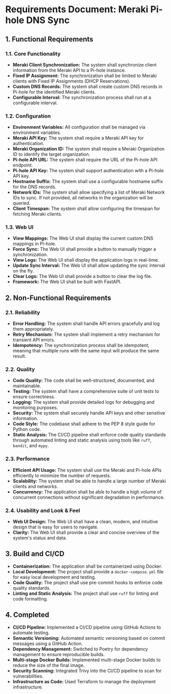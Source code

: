 # Requirements Document: Meraki Pi-hole DNS Sync

## 1. Functional Requirements

### 1.1. Core Functionality

*   **Meraki Client Synchronization:** The system shall synchronize client information from the Meraki API to a Pi-hole instance.
*   **Fixed IP Assignment:** The synchronization shall be limited to Meraki clients with Fixed IP Assignments (DHCP Reservations).
*   **Custom DNS Records:** The system shall create custom DNS records in Pi-hole for the identified Meraki clients.
*   **Configurable Interval:** The synchronization process shall run at a configurable interval.

### 1.2. Configuration

*   **Environment Variables:** All configuration shall be managed via environment variables.
*   **Meraki API Key:** The system shall require a Meraki API key for authentication.
*   **Meraki Organization ID:** The system shall require a Meraki Organization ID to identify the target organization.
*   **Pi-hole API URL:** The system shall require the URL of the Pi-hole API endpoint.
*   **Pi-hole API Key:** The system shall support authentication with a Pi-hole API key.
*   **Hostname Suffix:** The system shall use a configurable hostname suffix for the DNS records.
*   **Network IDs:** The system shall allow specifying a list of Meraki Network IDs to sync. If not provided, all networks in the organization will be queried.
*   **Client Timespan:** The system shall allow configuring the timespan for fetching Meraki clients.

### 1.3. Web UI

*   **View Mappings:** The Web UI shall display the current custom DNS mappings in Pi-hole.
*   **Force Sync:** The Web UI shall provide a button to manually trigger a synchronization.
*   **View Logs:** The Web UI shall display the application logs in real-time.
*   **Update Sync Interval:** The Web UI shall allow updating the sync interval on the fly.
*   **Clear Logs:** The Web UI shall provide a button to clear the log file.
*   **Framework:** The Web UI shall be built with FastAPI.

## 2. Non-Functional Requirements

### 2.1. Reliability

*   **Error Handling:** The system shall handle API errors gracefully and log them appropriately.
*   **Retry Mechanism:** The system shall implement a retry mechanism for transient API errors.
*   **Idempotency:** The synchronization process shall be idempotent, meaning that multiple runs with the same input will produce the same result.

### 2.2. Quality

*   **Code Quality:** The code shall be well-structured, documented, and maintainable.
*   **Testing:** The system shall have a comprehensive suite of unit tests to ensure correctness.
*   **Logging:** The system shall provide detailed logs for debugging and monitoring purposes.
*   **Security:** The system shall securely handle API keys and other sensitive information.
*   **Code Style:** The codebase shall adhere to the PEP 8 style guide for Python code.
*   **Static Analysis:** The CI/CD pipeline shall enforce code quality standards through automated linting and static analysis using tools like `ruff`, `bandit`, and `mypy`.

### 2.3. Performance

*   **Efficient API Usage:** The system shall use the Meraki and Pi-hole APIs efficiently to minimize the number of requests.
*   **Scalability:** The system shall be able to handle a large number of Meraki clients and networks.
*   **Concurrency:** The application shall be able to handle a high volume of concurrent connections without significant degradation in performance.

### 2.4. Usability and Look & Feel

*   **Web UI Design:** The Web UI shall have a clean, modern, and intuitive design that is easy for users to navigate.
*   **Clarity:** The Web UI shall provide a clear and concise overview of the system's status and data.

## 3. Build and CI/CD

*   **Containerization:** The application shall be containerized using Docker.
*   **Local Development:** The project shall provide a `docker-compose.yml` file for easy local development and testing.
*   **Code Quality:** The project shall use pre-commit hooks to enforce code quality standards.
*   **Linting and Static Analysis:** The project shall use `ruff` for linting and code formatting.

## 4. Completed

*   **CI/CD Pipeline:** Implemented a CI/CD pipeline using GitHub Actions to automate testing.
*   **Semantic Versioning:** Automated semantic versioning based on commit messages using a GitHub Action.
*   **Dependency Management:** Switched to Poetry for dependency management to ensure reproducible builds.
*   **Multi-stage Docker Builds:** Implemented multi-stage Docker builds to reduce the size of the final image.
*   **Security Scanning:** Integrated Trivy into the CI/CD pipeline to scan for vulnerabilities.
*   **Infrastructure as Code:** Used Terraform to manage the deployment infrastructure.
